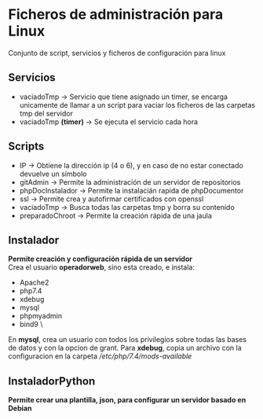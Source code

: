 # Ficheros de administración para Linux
Conjunto de script, servicios y ficheros de configuración para linux

## Servicios
* vaciadoTmp -> Servicio que tiene asignado un timer, se encarga unicamente de llamar a un script para vaciar los ficheros de las carpetas tmp del servidor
* vaciadoTmp **(timer)** -> Se ejecuta el servicio cada hora
## Scripts
* IP -> Obtiene la dirección ip (4 o 6), y en caso de no estar conectado devuelve un símbolo
* gitAdmin -> Permite la administración de un servidor de repositorios
* phpDocInstalador -> Permite la instalacián rapida de phpDocumentor
* ssl -> Permite crea y autofirmar certificados con openssl
* vaciadoTmp -> Busca todas las carpetas tmp y borra su contenido
* preparadoChroot -> Permite la creación rápida de una jaula 
## Instalador
**Permite creación y configuración rápida de un servidor** \
Crea el usuario **operadorweb**, sino esta creado, e instala: 
* Apache2 
* php7.4
* xdebug
* mysql
* phpmyadmin 
* bind9 \

En **mysql**, crea un usuario con todos los privilegios sobre todas las bases de datos y con la opcion de grant.
Para **xdebug**, copia un archivo con la configuracion en la carpeta */etc/php/7.4/mods-available*

## InstaladorPython 
**Permite crear una plantilla, json, para configurar un servidor basado en Debian**
